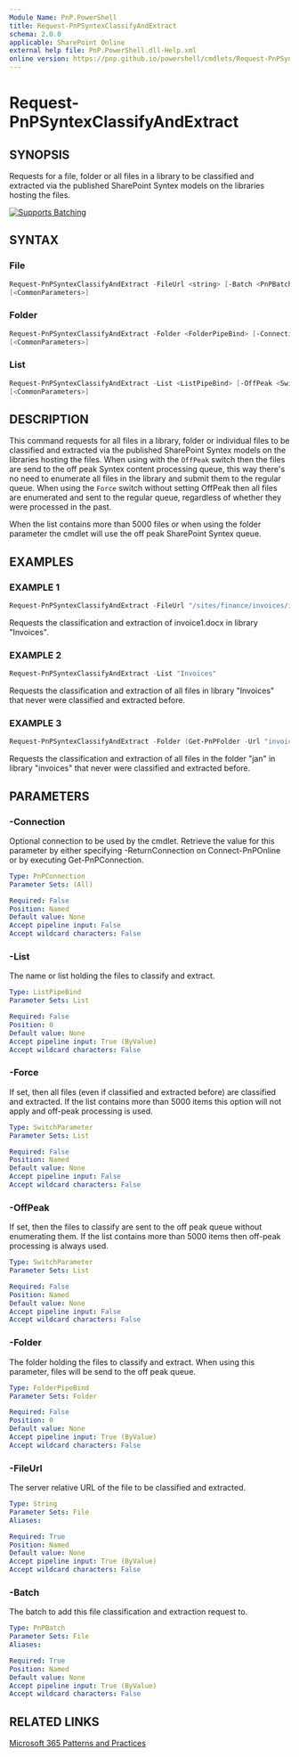 ```yaml
---
Module Name: PnP.PowerShell
title: Request-PnPSyntexClassifyAndExtract
schema: 2.0.0
applicable: SharePoint Online
external help file: PnP.PowerShell.dll-Help.xml
online version: https://pnp.github.io/powershell/cmdlets/Request-PnPSyntexClassifyAndExtract.html
---
```

 
# Request-PnPSyntexClassifyAndExtract

## SYNOPSIS

Requests for a file, folder or all files in a library to be classified and extracted via the published SharePoint Syntex models on the libraries hosting the files.

<a href="https://pnp.github.io/powershell/articles/batching.html">
<img src="https://raw.githubusercontent.com/pnp/powershell/gh-pages/images/batching/Batching.png" alt="Supports Batching">
</a>

## SYNTAX

### File

```powershell
Request-PnPSyntexClassifyAndExtract -FileUrl <string> [-Batch <PnPBatch>]  [-Connection <PnPConnection>] 
[<CommonParameters>]
```

### Folder

```powershell
Request-PnPSyntexClassifyAndExtract -Folder <FolderPipeBind> [-Connection <PnPConnection>] 
[<CommonParameters>]
```

### List

```powershell
Request-PnPSyntexClassifyAndExtract -List <ListPipeBind> [-OffPeak <SwitchParameter>] [-Force <SwitchParameter>] [-Connection <PnPConnection>] 
[<CommonParameters>]
```

## DESCRIPTION

This command requests for all files in a library, folder or individual files to be classified and extracted via the published SharePoint Syntex models on the libraries hosting the files. When using with the `OffPeak` switch then the files are send to the off peak Syntex content processing queue, this way there's no need to enumerate all files in the library and submit them to the regular queue. When using the `Force` switch without setting OffPeak then all files are enumerated and sent to the regular queue, regardless of whether they were processed in the past.

When the list contains more than 5000 files or when using the folder parameter the cmdlet will use the off peak SharePoint Syntex queue.

## EXAMPLES

### EXAMPLE 1

```powershell
Request-PnPSyntexClassifyAndExtract -FileUrl "/sites/finance/invoices/invoice1.docx" 
```

Requests the classification and extraction of invoice1.docx in library "Invoices".

### EXAMPLE 2

```powershell
Request-PnPSyntexClassifyAndExtract -List "Invoices"
```

Requests the classification and extraction of all files in library "Invoices" that never were classified and extracted before.

### EXAMPLE 3

```powershell
Request-PnPSyntexClassifyAndExtract -Folder (Get-PnPFolder -Url "invoices/Q1/jan")
```

Requests the classification and extraction of all files in the folder "jan" in library "invoices" that never were classified and extracted before.

## PARAMETERS

### -Connection

Optional connection to be used by the cmdlet. Retrieve the value for this parameter by either specifying -ReturnConnection on Connect-PnPOnline or by executing Get-PnPConnection.

```yaml
Type: PnPConnection
Parameter Sets: (All)

Required: False
Position: Named
Default value: None
Accept pipeline input: False
Accept wildcard characters: False
```

### -List

The name or list holding the files to classify and extract.

```yaml
Type: ListPipeBind
Parameter Sets: List

Required: False
Position: 0
Default value: None
Accept pipeline input: True (ByValue)
Accept wildcard characters: False
```

### -Force

If set, then all files (even if classified and extracted before) are classified and extracted. If the list contains more than 5000 items this option will not apply and off-peak processing is used.

```yaml
Type: SwitchParameter
Parameter Sets: List

Required: False
Position: Named
Default value: None
Accept pipeline input: False
Accept wildcard characters: False
```

### -OffPeak

If set, then the files to classify are sent to the off peak queue without enumerating them. If the list contains more than 5000 items then off-peak processing is always used.

```yaml
Type: SwitchParameter
Parameter Sets: List

Required: False
Position: Named
Default value: None
Accept pipeline input: False
Accept wildcard characters: False
```

### -Folder

The folder holding the files to classify and extract. When using this parameter, files will be send to the off peak queue.

```yaml
Type: FolderPipeBind
Parameter Sets: Folder

Required: False
Position: 0
Default value: None
Accept pipeline input: True (ByValue)
Accept wildcard characters: False
```

### -FileUrl

The server relative URL of the file to be classified and extracted.

```yaml
Type: String
Parameter Sets: File
Aliases:

Required: True
Position: Named
Default value: None
Accept pipeline input: True (ByValue)
Accept wildcard characters: False
```

### -Batch

The batch to add this file classification and extraction request to.

```yaml
Type: PnPBatch
Parameter Sets: File
Aliases:

Required: True
Position: Named
Default value: None
Accept pipeline input: True (ByValue)
Accept wildcard characters: False
```

## RELATED LINKS

[Microsoft 365 Patterns and Practices](https://aka.ms/m365pnp)
